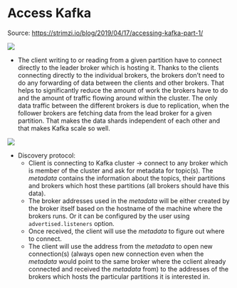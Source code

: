 # Access Kafka

Source: <https://strimzi.io/blog/2019/04/17/accessing-kafka-part-1/>

![](https://strimzi.io/assets/images/posts/2019-04-17-connecting-to-leader.png)

- The client writing to or reading from a given partition have to connect directly to the leader broker which is hosting it. Thanks to the clients connecting directly to the individual brokers, the brokers don’t need to do any forwarding of data between the clients and other brokers. That helps to significantly reduce the amount of work the brokers have to do and the amount of traffic flowing around within the cluster. The only data traffic between the different brokers is due to replication, when the follower brokers are fetching data from the lead broker for a given partition. That makes the data shards independent of each other and that makes Kafka scale so well.

![](https://strimzi.io/assets/images/posts/2019-04-17-connection-flow.png)

- Discovery protocol:
  - Client is connecting to Kafka cluster -> connect to any broker which is member of the cluster and ask for metadata for topic(s). The *metadata* contains the information about the topics, their partitions and brokers which host these partitions (all brokers should have this data).
  - The broker addresses used in the *metadata* will be either created by the broker itself based on the hostname of the machine where the brokers runs. Or it can be configured by the user using `advertised.listeners` option.
  - Once received, the client will use the *metadata* to figure out where to connect.
  - The client will use the address from the *metadata* to open new connection(s) (always open new connection even when the *metadata* would point to the same broker where the cclient already connected and received the *metadata* from) to the addresses of the brokers which hosts the particular partitions it is interested in.
